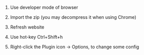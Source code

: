  1. Use developer mode of browser
 2. Import the zip (you may decompress it when using Chrome)
 3. Refresh website
 4. Use hot-key Ctrl+Shift+h

 5. Right-click the Plugin icon -> Options, to change some config
